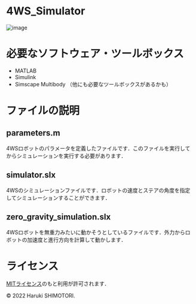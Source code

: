 # 4WS_Simulator

![image](https://user-images.githubusercontent.com/39794518/205836227-4ec35161-65a6-44e8-a873-19b06fece78d.png)

# 必要なソフトウェア・ツールボックス

- MATLAB
- Simulink
- Simscape Multibody
（他にも必要なツールボックスがあるかも）

# ファイルの説明

## parameters.m

4WSロボットのパラメータを定義したファイルです．このファイルを実行してからシミュレーションを実行する必要があります．

## simulator.slx

4WSのシミュレーションファイルです．ロボットの速度とステアの角度を指定してシミュレーションすることができます．

## zero_gravity_simulation.slx

4WSロボットを無重力みたいに動かそうとしているファイルです．外力からロボットの加速度と進行方向を計算して動かします．

# ライセンス

[MITライセンス](https://github.com/shimotoriharuki/4WS_Simulator/blob/master/LICENSE)のもと利用が許可されます．

© 2022 Haruki SHIMOTORI.
